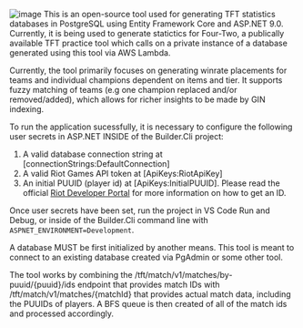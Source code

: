 ![image](https://github.com/user-attachments/assets/cf8f338d-9a53-440a-8c7c-d31333938615)
This is an open-source tool used for generating TFT statistics databases in PostgreSQL using Entity Framework Core and ASP.NET 9.0. Currently, it is being used to generate statictics for Four-Two, a publically available TFT practice tool which calls on a private instance of a database generated using this tool via AWS Lambda.

Currently, the tool primarily focuses on generating winrate placements for teams and individual champions dependent on items and tier. It supports fuzzy matching of teams (e.g one champion replaced and/or removed/added), which allows for richer insights to be made by GIN indexing.

To run the application sucessfully, it is necessary to configure the following user secrets in ASP.NET INSIDE of the Builder.Cli project:

1. A valid database connection string at [connectionStrings:DefaultConnection]
2. A valid Riot Games API token at [ApiKeys:RiotApiKey]
3. An initial PUUID (player id) at [ApiKeys:InitialPUUID]. Please read the official [Riot Developer Portal](https://developer.riotgames.com/apis) for more information on how to get an ID.

Once user secrets have been set, run the project in VS Code Run and Debug, or inside of the Builder.Cli command line with ```ASPNET_ENVIRONMENT=Development```.

A database MUST be first initialized by another means. This tool is meant to connect to an existing database created via PgAdmin or some other tool.

The tool works by combining the /tft/match/v1/matches/by-puuid/{puuid}/ids endpoint that provides match IDs with /tft/match/v1/matches/{matchId} that provides actual match data, including the PUUIDs of players. A BFS queue is then created of all of the match ids and processed accordingly.

